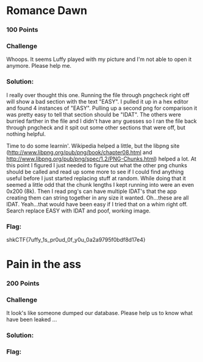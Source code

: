 # Romance Dawn
### 100 Points

### Challenge
Whoops. It seems Luffy played with my picture and I'm not able to open it anymore. Please help me.

### Solution:
I really over thought this one.  Running the file through pngcheck right off will show a bad section with the text "EASY".  I pulled it up in a hex editor and found 4 instances of "EASY".  Pulling up a second png for comparison it was pretty easy to tell that section should be "IDAT".  The others were burried farther in the file and I didn't have any guesses so I ran the file back through pngcheck and it spit out some other sections that were off, but nothing helpful.  

Time to do some learnin'.  Wikipedia helped a little, but the libpng site (http://www.libpng.org/pub/png/book/chapter08.html and http://www.libpng.org/pub/png/spec/1.2/PNG-Chunks.html) helped a lot.  At this point I figured I just needed to figure out what the other png chunks should be called and read up some more to see if I could find anything useful before I just started replacing stuff at random.  While doing that it seemed a little odd that the chunk lengths I kept running into were an even 0x200 (8k).  Then I read png's can have multiple IDAT's that the app creating them can string together in any size it wanted.  Oh...these are all IDAT.  Yeah...that would have been easy if I tried that on a whim right off.  Search replace EASY with IDAT and poof, working image.

### Flag:
shkCTF{7uffy_1s_pr0ud_0f_y0u_0a2a9795f0bdf8d17e4}

# Pain in the ass
### 200 Points

### Challenge
It look's like someone dumped our database. Please help us to know what have been leaked ...

### Solution:

### Flag:


